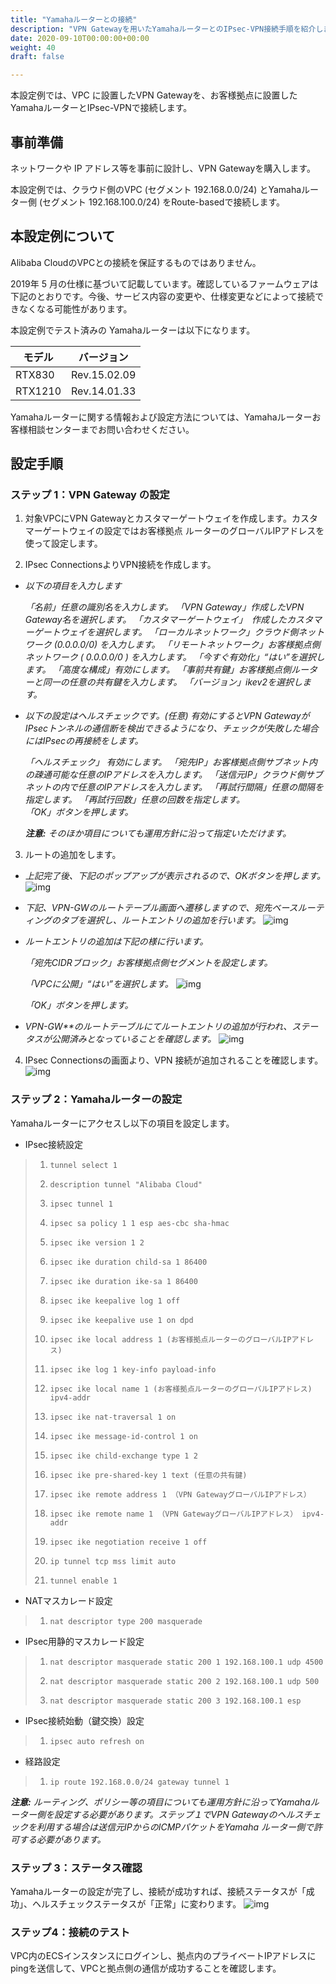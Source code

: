 ```yaml
---
title: "Yamahaルーターとの接続"
description: "VPN Gatewayを用いたYamahaルーターとのIPsec-VPN接続手順を紹介します。"
date: 2020-09-10T00:00:00+00:00
weight: 40
draft: false

---
```


<!-- descriptionがコンテンツの前に表示されます -->

<!-- コンテンツを書くときはこの下に記載ください -->



本設定例では、VPC に設置したVPN Gatewayを、お客様拠点に設置したYamahaルーターとIPsec-VPNで接続します。

## 事前準備

ネットワークや IP アドレス等を事前に設計し、VPN Gatewayを購入します。

本設定例では、クラウド側のVPC (セグメント 192.168.0.0/24) とYamahaルーター側 (セグメント 192.168.100.0/24) をRoute-basedで接続します。

## 本設定例について

Alibaba CloudのVPCとの接続を保証するものではありません。

2019年 5 月の仕様に基づいて記載しています。確認しているファームウェアは下記のとおりです。今後、サービス内容の変更や、仕様変更などによって接続できなくなる可能性があります。

本設定例でテスト済みの Yamahaルーターは以下になります。

| **モデル** | **バージョン** |
| ---------- | -------------- |
| RTX830     | Rev.15.02.09   |
| RTX1210    | Rev.14.01.33   |

Yamahaルーターに関する情報および設定方法については、Yamahaルーターお客様相談センターまでお問い合わせください。

## 設定手順

### ステップ 1：VPN Gateway の設定

1. 対象VPCにVPN Gatewayとカスタマーゲートウェイを作成します。カスタマーゲートウェイの設定ではお客様拠点 ルーターのグローバルIPアドレスを使って設定します。

2. IPsec ConnectionsよりVPN接続を作成します。

- *以下の項目を入力します*

  *「名前」任意の識別名を入力します。*
  *「VPN Gateway」作成したVPN Gateway名を選択します。*
  *「カスタマーゲートウェイ」　作成したカスタマーゲートウェイを選択します。*
  *「ローカルネットワーク」クラウド側ネットワーク (0.0.0.0/0) を入力します。*
  *「リモートネットワーク」お客様拠点側ネットワーク ( 0.0.0.0/0 ) を入力します。*
  *「今すぐ有効化」“はい”を選択します。*
  *「高度な構成」有効にします。*
  *「事前共有鍵」お客様拠点側ルーターと同一の任意の共有鍵を入力します。*
  *「バージョン」ikev2を選択します。*

- *以下の設定はヘルスチェックです。(任意)*
  *有効にするとVPN GatewayがIPsecトンネルの通信断を検出できるようになり、チェックが失敗した場合にはIPsecの再接続をします。*

  *「ヘルスチェック」 有効にします。*
  *「宛先IP」お客様拠点側サブネット内の疎通可能な任意のIPアドレスを入力します。*
  *「送信元IP」クラウド側サブネットの内で任意のIPアドレスを入力します。*
  *「再試行間隔」任意の間隔を指定します。*
  *「再試行回数」任意の回数を指定します。*  
  *「OK」ボタンを押します。*

  ***注意:*** *そのほか項目についても運用方針に沿って指定いただけます。*

3. ルートの追加をします。

- *上記完了後、下記のポップアップが表示されるので、OKボタンを押します。*
  ![img](https://raw.githubusercontent.com/sbcloud/help/master/content/best-practice/network/imgs/cm-001.png)

- *下記、VPN-GWのルートテーブル画面へ遷移しますので、宛先ベースルーティングのタブを選択し、ルートエントリの追加を行います。*
  ![img](https://raw.githubusercontent.com/sbcloud/help/master/content/best-practice/network/imgs/cm-002.png)

- *ルートエントリの追加は下記の様に行います。*

  *「宛先CIDRブロック」お客様拠点側セグメントを設定します。*

  *「VPCに公開」“はい”を選択します。*
  ![img](https://raw.githubusercontent.com/sbcloud/help/master/content/best-practice/network/imgs/cm-003.png)

  *「OK」ボタンを押します。*

- *VPN-GW**のルートテーブルにてルートエントリの追加が行われ、ステータスが公開済みとなっていることを確認します。*
  ![img](https://raw.githubusercontent.com/sbcloud/help/master/content/best-practice/network/imgs/cm-004.png)

4. IPsec Connectionsの画面より、VPN 接続が追加されることを確認します。
    ![img](https://raw.githubusercontent.com/sbcloud/help/master/content/best-practice/network/imgs/cm-005.png)

### ステップ 2：Yamahaルーターの設定

Yamahaルーターにアクセスし以下の項目を設定します。

-  IPsec接続設定

>1.     tunnel select 1
>2.     description tunnel "Alibaba Cloud"
>3.     ipsec tunnel 1
>4.     ipsec sa policy 1 1 esp aes-cbc sha-hmac
>5.     ipsec ike version 1 2
>6.     ipsec ike duration child-sa 1 86400
>7.     ipsec ike duration ike-sa 1 86400
>8.     ipsec ike keepalive log 1 off
>9.     ipsec ike keepalive use 1 on dpd
>10.     ipsec ike local address 1 (お客様拠点ルーターのグローバルIPアドレス)
>11.     ipsec ike log 1 key-info payload-info
>12.     ipsec ike local name 1 (お客様拠点ルーターのグローバルIPアドレス) ipv4-addr
>13.     ipsec ike nat-traversal 1 on
>14.     ipsec ike message-id-control 1 on
>15.     ipsec ike child-exchange type 1 2
>16.     ipsec ike pre-shared-key 1 text (任意の共有鍵)
>17.     ipsec ike remote address 1 （VPN GatewayグローバルIPアドレス）
>18.     ipsec ike remote name 1 （VPN GatewayグローバルIPアドレス） ipv4-addr
>19.     ipsec ike negotiation receive 1 off
>20.     ip tunnel tcp mss limit auto
>21.     tunnel enable 1

-  NATマスカレード設定

>1.     nat descriptor type 200 masquerade

-  IPsec用静的マスカレード設定

>1.     nat descriptor masquerade static 200 1 192.168.100.1 udp 4500
>2.     nat descriptor masquerade static 200 2 192.168.100.1 udp 500
>3.     nat descriptor masquerade static 200 3 192.168.100.1 esp

-  IPsec接続始動（鍵交換）設定

>1.     ipsec auto refresh on

-  経路設定

>1.     ip route 192.168.0.0/24 gateway tunnel 1

  ***注意:*** *ルーティング、ポリシー等の項目についても運用方針に沿ってYamahaルーター側を設定する必要があります。ステップ１でVPN Gatewayのヘルスチェックを利用する場合は送信元IPからのICMPパケットをYamaha ルーター側で許可する必要があります。*

### ステップ 3：ステータス確認

Yamahaルーターの設定が完了し、接続が成功すれば、接続ステータスが「成功」、ヘルスチェックステータスが「正常」に変わります。
  ![img](https://raw.githubusercontent.com/sbcloud/help/master/content/best-practice/network/imgs/cm-006.png)

### ステップ4：接続のテスト

VPC内のECSインスタンスにログインし、拠点内のプライベートIPアドレスにpingを送信して、VPCと拠点側の通信が成功することを確認します。